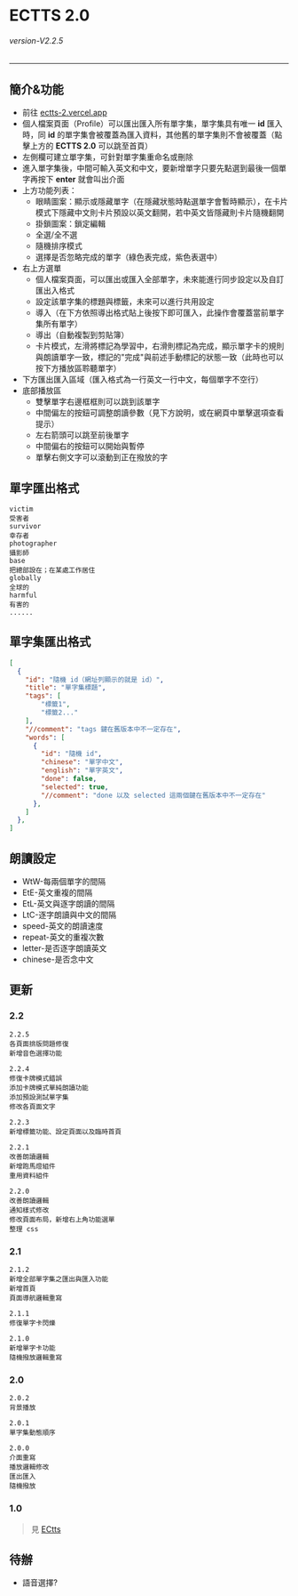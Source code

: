 # ECTTS 2.0
###### *version-V2.2.5* 
---
## 簡介&功能
- 前往 [ectts-2.vercel.app](https：//ectts-2.vercel.app/)
- 個人檔案頁面（Profile）可以匯出匯入所有單字集，單字集具有唯一 **id** 匯入時，同 **id** 的單字集會被覆蓋為匯入資料，其他舊的單字集則不會被覆蓋（點擊上方的 **ECTTS 2.0** 可以跳至首頁）
- 左側欄可建立單字集，可針對單字集重命名或刪除
- 進入單字集後，中間可輸入英文和中文，要新增單字只要先點選到最後一個單字再按下 **enter** 就會叫出介面
- 上方功能列表：
  - 眼睛圖案：顯示或隱藏單字（在隱藏狀態時點選單字會暫時顯示），在卡片模式下隱藏中文則卡片預設以英文翻開，若中英文皆隱藏則卡片隨機翻開
  - 掛鎖圖案：鎖定編輯
  - 全選/全不選
  - 隨機排序模式
  - 選擇是否忽略完成的單字（綠色表完成，紫色表選中）
- 右上方選單
  - 個人檔案頁面，可以匯出或匯入全部單字，未來能進行同步設定以及自訂匯出入格式
  - 設定該單字集的標題與標籤，未來可以進行共用設定
  - 導入（在下方依照導出格式貼上後按下即可匯入，此操作會覆蓋當前單字集所有單字）
  - 導出（自動複製到剪貼簿）
  - 卡片模式，左滑將標記為學習中，右滑則標記為完成，顯示單字卡的規則與朗讀單字一致，標記的"完成"與前述手動標記的狀態一致（此時也可以按下方播放區聆聽單字）
- 下方匯出匯入區域（匯入格式為一行英文一行中文，每個單字不空行）
- 底部播放區
  - 雙擊單字右邊框框則可以跳到該單字
  - 中間偏左的按鈕可調整朗讀參數（見下方說明，或在網頁中單擊選項查看提示） 
  - 左右箭頭可以跳至前後單字
  - 中間偏右的按鈕可以開始與暫停
  - 單擊右側文字可以滾動到正在撥放的字
 
## 單字匯出格式
```
victim 
受害者
survivor 
幸存者
photographer
攝影師
base
把總部設在；在某處工作居住
globally 
全球的
harmful 
有害的
......
```

## 單字集匯出格式
``` JSON
[
  {
    "id": "隨機 id（網址列顯示的就是 id）",
    "title": "單字集標題",
    "tags": [
        "標籤1",
        "標籤2..."
    ],
    "//comment": "tags 鍵在舊版本中不一定存在",
    "words": [
      {
        "id": "隨機 id",
        "chinese": "單字中文",
        "english": "單字英文",
        "done": false,
        "selected": true,
        "//comment": "done 以及 selected 這兩個鍵在舊版本中不一定存在"
      },
    ]
  },
]
```

## 朗讀設定
- WtW-每兩個單字的間隔
- EtE-英文重複的間隔
- EtL-英文與逐字朗讀的間隔
- LtC-逐字朗讀與中文的間隔
- speed-英文的朗讀速度
- repeat-英文的重複次數
- letter-是否逐字朗讀英文
- chinese-是否念中文

## 更新

### 2.2
```
2.2.5
各頁面排版問題修復
新增音色選擇功能

2.2.4
修復卡牌模式錯誤
添加卡牌模式單純朗讀功能
添加預設測試單字集
修改各頁面文字

2.2.3
新增標籤功能、設定頁面以及臨時首頁

2.2.1
改善朗讀邏輯
新增跑馬燈組件
重用資料組件

2.2.0
改善朗讀邏輯
通知樣式修改
修改頁面布局，新增右上角功能選單
整理 css

```

### 2.1
```
2.1.2
新增全部單字集之匯出與匯入功能
新增首頁
頁面導航邏輯重寫

2.1.1
修復單字卡閃爍

2.1.0
新增單字卡功能
隨機撥放邏輯重寫
```

### 2.0
```
2.0.2
背景播放

2.0.1
單字集動態順序

2.0.0
介面重寫
播放邏輯修改
匯出匯入
隨機撥放
```

### 1.0
> 見 [ECtts](https：//github.com/jx06T/ECtts)

## 待辦
- 語音選擇?
